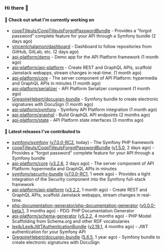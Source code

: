 ### Hi there 👋

#### 👷 Check out what I'm currently working on

- [coopTilleuls/CoopTilleulsForgotPasswordBundle](https://github.com/coopTilleuls/CoopTilleulsForgotPasswordBundle) - Provides a &#34;forgot password&#34; complete feature for your API through a Symfony bundle (2 days ago)
- [vincentchalamon/dashboard](https://github.com/vincentchalamon/dashboard) - Dashboard to follow repositories from GitHub, GitLab, etc. (2 days ago)
- [api-platform/demo](https://github.com/api-platform/demo) - Demo app for the API Platform framework (1 month ago)
- [api-platform/api-platform](https://github.com/api-platform/api-platform) - Create REST and GraphQL APIs, scaffold Jamstack webapps, stream changes in real-time. (1 month ago)
- [api-platform/core](https://github.com/api-platform/core) - The server component of API Platform: hypermedia and GraphQL APIs in minutes (1 month ago)
- [api-platform/serializer](https://github.com/api-platform/serializer) - API Platform Serializer component (1 month ago)
- [GregoireHebert/docusign-bundle](https://github.com/GregoireHebert/docusign-bundle) - Symfony bundle to create electronic signatures with DocuSign (1 month ago)
- [api-platform/symfony](https://github.com/api-platform/symfony) - Symfony API Platform integration (1 month ago)
- [api-platform/graphql](https://github.com/api-platform/graphql) - Build GraphQL API endpoints (2 months ago)
- [api-platform/state](https://github.com/api-platform/state) - API Platform state interfaces (3 months ago)

#### 🔭 Latest releases I've contributed to

- [symfony/symfony](https://github.com/symfony/symfony) ([v7.0.0-RC2](https://github.com/symfony/symfony/releases/tag/v7.0.0-RC2), today) - The Symfony PHP framework
- [coopTilleuls/CoopTilleulsForgotPasswordBundle](https://github.com/coopTilleuls/CoopTilleulsForgotPasswordBundle) ([v1.5.0](https://github.com/coopTilleuls/CoopTilleulsForgotPasswordBundle/releases/tag/v1.5.0), 2 days ago) - Provides a &#34;forgot password&#34; complete feature for your API through a Symfony bundle
- [api-platform/core](https://github.com/api-platform/core) ([v3.2.6](https://github.com/api-platform/core/releases/tag/v3.2.6), 2 days ago) - The server component of API Platform: hypermedia and GraphQL APIs in minutes
- [symfony/security-bundle](https://github.com/symfony/security-bundle) ([v7.0.0-RC1](https://github.com/symfony/security-bundle/releases/tag/v7.0.0-RC1), 1 week ago) - Provides a tight integration of the Security component into the Symfony full-stack framework
- [api-platform/api-platform](https://github.com/api-platform/api-platform) ([v3.2.2](https://github.com/api-platform/api-platform/releases/tag/v3.2.2), 1 month ago) - Create REST and GraphQL APIs, scaffold Jamstack webapps, stream changes in real-time.
- [php-documentation-generator/php-documentation-generator](https://github.com/php-documentation-generator/php-documentation-generator) ([v0.0.0-beta.1](https://github.com/php-documentation-generator/php-documentation-generator/releases/tag/v0.0.0-beta.1), 3 months ago) - PDG: PHP Documentation Generator
- [api-platform/schema-generator](https://github.com/api-platform/schema-generator) ([v5.2.2](https://github.com/api-platform/schema-generator/releases/tag/v5.2.2), 4 months ago) - PHP Model Scaffolding from Schema.org and other RDF vocabularies
- [lexik/LexikJWTAuthenticationBundle](https://github.com/lexik/LexikJWTAuthenticationBundle) ([v2.19.1](https://github.com/lexik/LexikJWTAuthenticationBundle/releases/tag/v2.19.1), 4 months ago) - JWT authentication for your Symfony API
- [GregoireHebert/docusign-bundle](https://github.com/GregoireHebert/docusign-bundle) ([5.6.5](https://github.com/GregoireHebert/docusign-bundle/releases/tag/5.6.5), 1 year ago) - Symfony bundle to create electronic signatures with DocuSign

